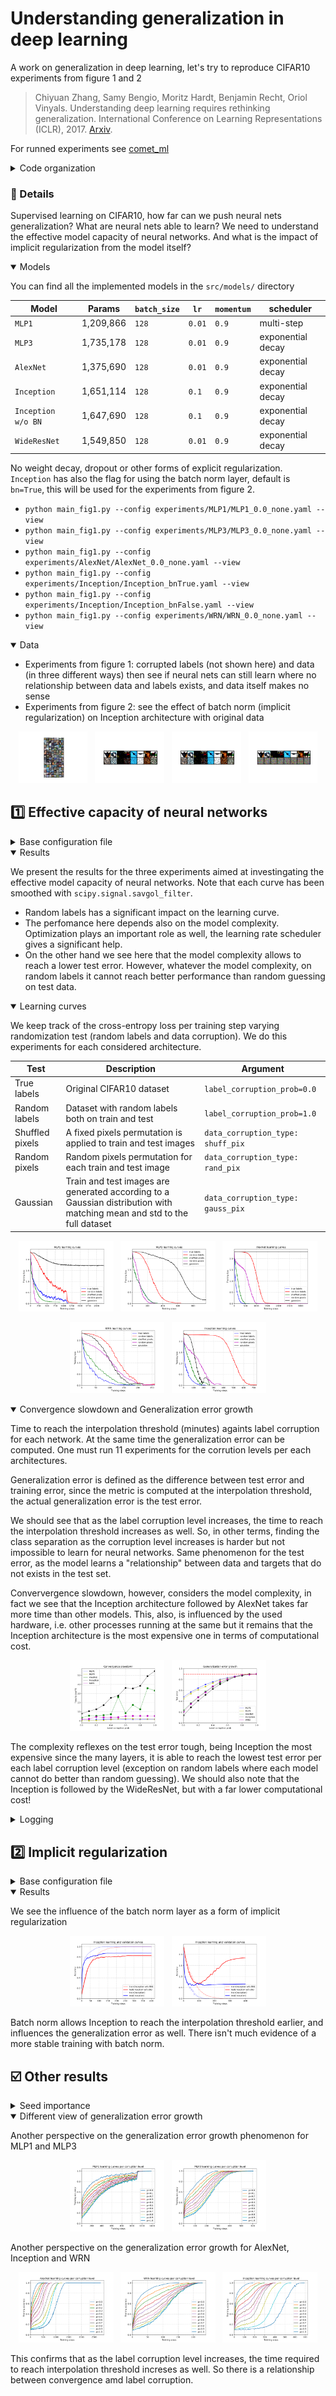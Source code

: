 # Understanding generalization in deep learning

A work on generalization in deep learning, let's try to reproduce CIFAR10 experiments from figure 1 and 2

> Chiyuan Zhang, Samy Bengio, Moritz Hardt, Benjamin Recht, Oriol Vinyals. Understanding deep learning requires rethinking generalization. International Conference on Learning Representations (ICLR), 2017. [Arxiv](https://arxiv.org/abs/1611.03530).

For runned experiments see [comet_ml](https://www.comet.com/david-inf/deep-learning-generalization/)

<details>
<summary>Code organization</summary>

```bash
pip install -r requirements.txt
```

Go to the `src/` directory

- `checkpoints` and `experiments` will be automatically created for storing models' `.pt` and `.yaml` configuration files respectively in model subfolders
  - The checkpoints are automatically produced during training giving the `checkpoint_every` argument, otherwise at the end when `num_epochs` is reached
  - There is a configuration file per each single run per each model
- `models/` directory with implemented models
  - `alexnet.py` for the small version of AlexNet -> `AlexNetSmall`
  - `inception.py` for the small version of Inception-V3 -> `InceptionSmall`
  - `mlp.py` for MLP for `MLP1` with `1x512` and `MLP3` with `3x512`
  - `wideresnet.py` for the WideResNet version for CIFAR10 -> `WideResNet`
- `plots/` plots from data samples and results (data from `comet_ml`)
- `cifar10.py` wrapper of torchvision CIFAR10 that supports label and data corruption
  - `CorruptedCIFAR10` for experiments from figure 1
  - `MyCIFAR10` for experiments from figure 2
- `cmd_args.py` arguments for main programs (--config for passing the yaml file and --view for inspecting the given model from the configuration file)
- `main_fig1.py` `main_fig2.py` main scripts from which a single experiment can be launched using command line, different main for experiments from figure 1 and figure 2
- `train.py` used in main script, contains training utilities
- `utils.py` more utilities

```bash
python main_fig1.py --help
```

For inspecting models simply run (always from the `src/` folder) `python main_fig1.py --config experiments/MLP1/MLP1_0.0_none.yaml --view` this will not train the model, instead for the given architecture will show parameters, layers...

Alert: when running it will attempt to connect to comet_ml, provide api key otherwise go comment the code, sorry :)

</details>


### :open_file_folder: Details

Supervised learning on CIFAR10, how far can we push neural nets generalization? What are neural nets able to learn? We need to understand the effective model capacity of neural networks. And what is the impact of implicit regularization from the model itself?

<details open>
<summary>Models</summary>

You can find all the implemented models in the `src/models/` directory

| Model              | Params    | `batch_size` | `lr`   | `momentum` | scheduler         |
| ------------------ | --------- | ------------ | ------ | ---------- | ----------------- |
| `MLP1`             | 1,209,866 | `128`        | `0.01` | `0.9`      | multi-step        |
| `MLP3`             | 1,735,178 | `128`        | `0.01` | `0.9`      | exponential decay |
| `AlexNet`          | 1,375,690 | `128`        | `0.01` | `0.9`      | exponential decay |
| `Inception`        | 1,651,114 | `128`        | `0.1`  | `0.9`      | exponential decay |
| `Inception w/o BN` | 1,647,690 | `128`        | `0.1`  | `0.9`      | exponential decay |
| `WideResNet`       | 1,549,850 | `128`        | `0.01` | `0.9`      | exponential decay |

No weight decay, dropout or other forms of explicit regularization. `Inception` has also the flag for using the batch norm layer, default is `bn=True`, this will be used for the experiments from figure 2.

- `python main_fig1.py --config experiments/MLP1/MLP1_0.0_none.yaml --view`
- `python main_fig1.py --config experiments/MLP3/MLP3_0.0_none.yaml --view`
- `python main_fig1.py --config experiments/AlexNet/AlexNet_0.0_none.yaml --view`
- `python main_fig1.py --config experiments/Inception/Inception_bnTrue.yaml --view`
- `python main_fig1.py --config experiments/Inception/Inception_bnFalse.yaml --view`
- `python main_fig1.py --config experiments/WRN/WRN_0.0_none.yaml --view`

</details>

<details open>
<summary>Data</summary>

- Experiments from figure 1: corrupted labels (not shown here) and data (in three different ways) then see if neural nets can still learn where no relationship between data and labels exists, and data itself makes no sense
- Experiments from figure 2: see the effect of batch norm (implicit regularization) on Inception architecture with original data

<p align="middle">
  <img src="src/plots/figures/cifar10.png" alt="CIFAR10 original" width="22%">
  &nbsp;
  <img src="src/plots/figures/shuffled_pixels.png" alt="Shuffled pixels" width="22%">
  &nbsp;
  <img src="src/plots/figures/random_pixels.png" alt="Random pixels" width="22%">
  &nbsp;
  <img src="src/plots/figures/gaussian_pixels.png" alt="Gaussian pixels" width="22%">
</p>

</details>


## :one: Effective capacity of neural networks

<details>
<summary>Base configuration file</summary>

Experiments naming: `model_name`\_`label_corruption_prob`\_`data_corruption_type`

- `batch_size: 128`
- `checkpoint_dir: checkpoints/MLP1` or `checkpoints/AlexNet` or `checkpoints/Inception` or `checkpoints/WRN`
- `checkpoint_every: null` checkpoints at the end of training, then continues to checkpoint every `num_epochs`
- `comet_project: deep-learning-generalization`
- `config: experiments/MLP1/MLP1_0.0_none.yaml` (as an example)
- `curve: false` whether to continue training to `num_epochs` of stop when interpolation threshold is reached
- `data_corruption_type: none` otherwise `shuff_pix` `rand_pix` `gauss_pix`
- `device: cuda`
- `experiment_key: null` automatically set when the experiment starts
- `experiment_name: MLP1_0.0_none`
- `figure1: true`
- `interp_reached: false` when interpolation threshold has been reached
- `label_corruption_prob: 0.0` from 0.0 to 1.0
- `learning_rate: 0.01`
- `log_every: 50` log training metrics
- `lr_decay: 0.95`
- `model_name: MLP1` or `AlexNet` or `Inception` or `WRN`
- `momentum: 0.9`
- `num_epochs: 10`
- `num_workers: 2`
- `resume_checkpoint: null` automatically set for automated resuming, one just needs to give for example `--epochs 20`
- `seed: 42`
- `weight_decay: 0.0`

```bash
python main_fig1 --config experiments/MLP1/MLP1_0.0_none.yaml --epochs 80
```

</details>


<details open>
<summary>Results</summary>

We present the results for the three experiments aimed at investingating the effective model capacity of neural networks. Note that each curve has been smoothed with `scipy.signal.savgol_filter`.

- Random labels has a significant impact on the learning curve.
- The perfomance here depends also on the model complexity. Optimization plays an important role as well, the learning rate scheduler gives a significant help.
- On the other hand we see here that the model complexity allows to reach a lower test error. However, whatever the model complexity, on random labels it cannot reach better performance than random guessing on test data.

<details open>
<summary>Learning curves</summary>

We keep track of the cross-entropy loss per training step varying randomization test (random labels and data corruption). We do this experiments for each considered architecture.

Test | Description | Argument
--- | --- | ---
True labels | Original CIFAR10 dataset | `label_corruption_prob=0.0`
Random labels | Dataset with random labels both on train and test | `label_corruption_prob=1.0`
Shuffled pixels | A fixed pixels permutation is applied to train and test images | `data_corruption_type: shuff_pix`
Random pixels | Random pixels permutation for each train and test image | `data_corruption_type: rand_pix`
Gaussian | Train and test images are generated according to a Gaussian distribution with matching mean and std to the full dataset | `data_corruption_type: gauss_pix`

<p align="middle">
  <img src="src/plots/results/mlp1_curves.svg" alt="learning" style="width:30%;">
  &nbsp;
  <img src="src/plots/results/mlp3_curves.svg" alt="learning" style="width:30%;">
  &nbsp;
  <img src="src/plots/results/alexnet_curves.svg" alt="learning" style="width:30%;">
</p>

<p align="middle">
  <img src="src/plots/results/wrn_curves.svg" alt="learning" style="width:30%;">
  &nbsp;
  <img src="src/plots/results/inception_curves.svg" alt="learning" style="width:30%;">
</p>

</details>

<details open>
<summary>Convergence slowdown and Generalization error growth</summary>

Time to reach the interpolation threshold (minutes) againts label corruption for each network. At the same time the generalization error can be computed. One must run 11 experiments for the corrution levels per each architectures.

Generalization error is defined as the difference between test error and training error, since the metric is computed at the interpolation threshold, the actual generalization error is the test error.

We should see that as the label corruption level increases, the time to reach the interpolation threshold increases as well. So, in other terms, finding the class separation as the corruption level increases is harder but not impossible to learn for neural networks. Same phenomenon for the test error, as the model learns a "relationship" between data and targets that do not exists in the test set.

Conververgence slowdown, however, considers the model complexity, in fact we see that the Inception architecture followed by AlexNet takes far more time than other models. This, also, is influenced by the used hardware, i.e. other processes running at the same but it remains that the Inception architecture is the most expensive one in terms of computational cost.

<p align="middle">
  <img src="src/plots/results/conv_slowdown.svg" alt="time" style="width:30%;">
  &nbsp;
  <img src="src/plots/results/gen_err_growth.svg" alt="err" style="width:30%;">
</p>

The complexity reflexes on the test error tough, being Inception the most expensive since the many layers, it is able to reach the lowest test error per each label corruption level (exception on random labels where each model cannot do better than random guessing). We should also note that the Inception is followed by the WideResNet, but with a far lower computational cost!

</details>

</details>

<details>
<summary>Logging</summary>

Train `MLP1` model on CIFAR10 with partially corrupted labels

```bash
python main_fig1.py --config experiments/MLP1/MLP1_0.5_none.yaml --epochs 50
Updated epochs from 20 to 50
Checkpoint every 20
COMET INFO: Experiment is live on comet.com [...]

Running MLP1_0.5_none
Loading checkpoint: checkpoints/MLP1/e_020_MLP1_0.5_none.pt
Resuming training from epoch 21, step 180, previous runtime 15.91s
021: 100%|████████████████████████████████████████████| 391/391 [00:00<00:00, 459.92batch/s, train_acc=0.562, train_loss=1.34]
022: 100%|████████████████████████████████████████████| 391/391 [00:00<00:00, 443.12batch/s, train_acc=0.577, train_loss=1.29]
023: 100%|████████████████████████████████████████████| 391/391 [00:00<00:00, 460.65batch/s, train_acc=0.602, train_loss=1.24]
...
049: 100%|████████████████████████████████████████████| 391/391 [00:00<00:00, 486.09batch/s, train_acc=0.898, train_loss=0.467]
050: 100%|████████████████████████████████████████████| 391/391 [00:00<00:00, 517.96batch/s, train_acc=0.901, train_loss=0.455]
Saved checkpoint e_050_MLP1_0.5_none.pt at epoch 50, step 450, runtime 40.24s
Training completed in 24.35s <> Current runtime: 40.25s
Current training at epoch 50, step 450
```

```bash
python main_fig1.py --config experiments/MLP1/MLP1_0.0_none.yaml --epochs 90
Updated epochs from 70 to 90
Checkpoint every 20
COMET INFO: Experiment is live on comet.com [...]

Running MLP1_0.0_none
Loading checkpoint: checkpoints/MLP1/e_070_MLP1_0.0_none.pt
Resuming training from epoch 71, step 630, previous runtime 59.63s
071: 100%|█████████████████████████████████████████████| 391/391 [00:00<00:00, 413.14batch/s, train_acc=0.997, train_loss=0.0706]
072: 100%|█████████████████████████████████████████████| 391/391 [00:00<00:00, 506.75batch/s, train_acc=0.997, train_loss=0.0702]
073: 100%|█████████████████████████████████████████████| 391/391 [00:00<00:00, 465.85batch/s, train_acc=0.997, train_loss=0.0698]
074: 100%|█████████████████████████████████████████████| 391/391 [00:00<00:00, 466.58batch/s, train_acc=0.997, train_loss=0.0693]
075: 100%|█████████████████████████████████████████████| 391/391 [00:00<00:00, 473.89batch/s, train_acc=0.997, train_loss=0.069]
076: 100%|█████████████████████████████████████████████| 391/391 [00:00<00:00, 451.35batch/s, train_acc=0.997, train_loss=0.0686]
077: 100%|█████████████████████████████████████████████| 391/391 [00:00<00:00, 498.46batch/s, train_acc=0.997, train_loss=0.0682]
Zero-loss condition reached at epoch 77 after 65.52s
Test accuracy: 53.1%
Interpolation threshold reached, and no need to continue, breaking training...
Training completed in 6.25s <> Current runtime: 65.89s
Current training at epoch 78, step 69
```

</details>


## :two: Implicit regularization

<details>
<summary>Base configuration file</summary>

Experiments naming: Inception_bn`bn` (since in this experiments on the Inception architecture is involved)

- `batch_size: 128`
- `bn: true` or `false`
- `checkpoint_every: null`
- `comet_project: deep-learning-generalization`
- `device: cuda`
- `experiment_key: null`
- `experiment_name: Inception_bnTrue`
- `figure1: false`
- `learning_rate: 0.1`
- `log_every: 100`
- `lr_decay: 0.95`
- `model_name: Inception`
- `momentum: 0.9`
- `num_epochs: 5`
- `num_workers: 2`
- `resume_checkpoint: null`
- `seed: 42`
- `weight_decay: 0.0`

```bash
python main_fig2.py --config experiments/Inception/Inception_bnTrue.yaml --epochs 50
```

</details>

<details open>
<summary>Results</summary>

We see the influence of the batch norm layer as a form of implicit regularization

<p align="middle">
  <img src="src/plots/results/icp_fig2_acc.svg" alt="time" style="width:30%;">
  &nbsp;
  <img src="src/plots/results/icp_fig2_loss.svg" alt="err" style="width:30%;">
</p>

Batch norm allows Inception to reach the interpolation threshold earlier, and influences the generalization error as well. There isn't much evidence of a more stable training with batch norm.

</details>


## :ballot_box_with_check: Other results

<details>
<summary>Seed importance</summary>

The importance of seed with randomization experiments: when no seed is provided, for example in case of resuming (two times here), the model confronts with new data, so it is like testing, except that the new data has an unknown distribution. When the seed is provided, the training continues smoothly in case of resuming.

<p align="middle">
  <img src="src/plots/figures/seed_noseed.jpeg" alt="seed importance" style="width:30%">
</p>

</details>

<details open>
<summary>Different view of generalization error growth</summary>

Another perspective on the generalization error growth phenomenon for MLP1 and MLP3

<p align="middle">
  <img src="src/plots/results/mlp1_corrup_curves.svg" alt="time" style="width:30%;">
  &nbsp;
  <img src="src/plots/results/mlp3_corrup_curves.svg" alt="err" style="width:30%;">
</p>

Another perspective on the generalization error growth for AlexNet, Inception and WRN

<p align="middle">
  <img src="src/plots/results/alexnet_corrup_curves.svg" alt="learning" style="width:30%;">
  &nbsp;
  <img src="src/plots/results/wrn_corrup_curves.svg" alt="learning" style="width:30%;">
  &nbsp;
  <img src="src/plots/results/inception_corrup_curves.svg" alt="learning" style="width:30%;">
</p>

This confirms that as the label corruption level increases, the time required to reach interpolation threshold increses as well. So there is a relationship between convergence amd label corruption.

</details>
